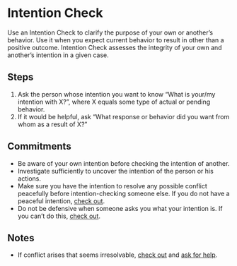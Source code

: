 # Intention Check
Use an Intention Check to clarify the purpose of your own or another’s behavior. Use it when you expect current behavior to result in other than a positive outcome. Intention Check assesses the integrity of your own and another’s intention in a given case.

## Steps
1. Ask the person whose intention you want to know “What is your/my intention with X?”, where X equals some type of actual or pending behavior.
2. If it would be helpful, ask “What response or behavior did you want from whom as a result of X?”

## Commitments
* Be aware of your own intention before checking the intention of another.
* Investigate sufficiently to uncover the intention of the person or his actions.
* Make sure you have the intention to resolve any possible conflict peacefully before intention-checking someone else. If you do not have a peaceful intention, [check out](checkout.md).
* Do not be defensive when someone asks you what your intention is. If you can’t do this, [check out](checkout.md).

## Notes
* If conflict arises that seems irresolvable, [check out](checkout.md) and [ask for help](askforhelp.md).